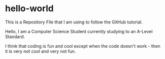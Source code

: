 # hello-world
This is a Repository File that I am using to follow the GitHub tutorial.

Hello, I am a Computer Science Student currently studying to an A-Level Standard. 

I think that coding is fun and cool except when the code doesn't work - then it is very not cool and very not fun.

